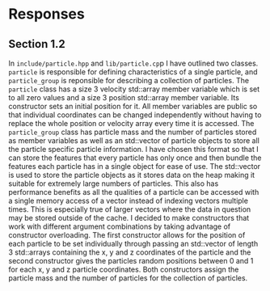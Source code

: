 # Responses

## Section 1.2

In `include/particle.hpp` and `lib/particle.cp`p I have outlined two classes. `particle` is responsible for defining characteristics of a single particle, and `particle_group` is reponsible for describing a collection of particles. The `particle` class has a size 3 velocity std::array member variable which is set to all zero values and a size 3 position std::array member variable. Its constructor sets an initial position for it. All member variables are public so that individual coordinates can be changed independently without having to replace the whole position or velocity array every time it is accessed. The `particle_group` class has particle mass and the number of particles stored as member variables as well as an std::vector of particle objects to store all the particle specific particle information. I have chosen this format so that I can store the features that every particle has only once and then bundle the features each particle has in a single object for ease of use. The std::vector is used to store the particle objects as it stores data on the heap making it suitable for extremely large numbers of particles. This also has performance benefits as all the qualities of a particle can be accessed with a single memory access of a vector instead of indexing vectors multiple times. This is especially true of larger vectors where the data in question may be stored outside of the cache. I decided to make constructors that work with different argument combinations by taking advantage of constructor overloading. The first constructor allows for the position of each particle to be set individually through passing an std::vector of length 3 std::arrays containing the x, y and z coordinates of the particle and the second constructor gives the particles random positions between 0 and 1 for each x, y and z particle coordinates. Both constructors assign the particle mass and the number of particles for the collection of particles.